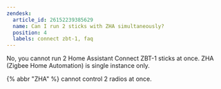 ```yaml
---
zendesk:
  article_id: 26152239385629
  name: Can I run 2 sticks with ZHA simultaneously?
  position: 4
  labels: connect zbt-1, faq
---
```



No, you cannot run 2 Home Assistant Connect ZBT-1 sticks at once. ZHA (Zigbee Home Automation) is single instance only.

{% abbr "ZHA" %} cannot control 2 radios at once.

